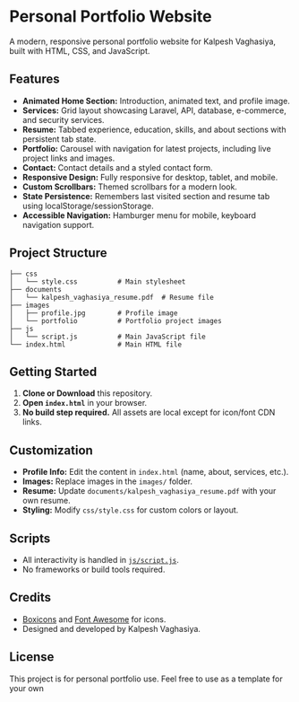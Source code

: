 # Personal Portfolio Website

A modern, responsive personal portfolio website for Kalpesh Vaghasiya, built with HTML, CSS, and JavaScript.

## Features

- **Animated Home Section:** Introduction, animated text, and profile image.
- **Services:** Grid layout showcasing Laravel, API, database, e-commerce, and security services.
- **Resume:** Tabbed experience, education, skills, and about sections with persistent tab state.
- **Portfolio:** Carousel with navigation for latest projects, including live project links and images.
- **Contact:** Contact details and a styled contact form.
- **Responsive Design:** Fully responsive for desktop, tablet, and mobile.
- **Custom Scrollbars:** Themed scrollbars for a modern look.
- **State Persistence:** Remembers last visited section and resume tab using localStorage/sessionStorage.
- **Accessible Navigation:** Hamburger menu for mobile, keyboard navigation support.

## Project Structure

```
├── css
│   └── style.css          # Main stylesheet
├── documents
│   └── kalpesh_vaghasiya_resume.pdf  # Resume file
├── images
│   ├── profile.jpg        # Profile image
│   └── portfolio          # Portfolio project images
├── js
│   └── script.js          # Main JavaScript file
└── index.html             # Main HTML file
```

## Getting Started

1. **Clone or Download** this repository.
2. **Open `index.html`** in your browser.
3. **No build step required.** All assets are local except for icon/font CDN links.

## Customization

- **Profile Info:** Edit the content in `index.html` (name, about, services, etc.).
- **Images:** Replace images in the `images/` folder.
- **Resume:** Update `documents/kalpesh_vaghasiya_resume.pdf` with your own resume.
- **Styling:** Modify `css/style.css` for custom colors or layout.

## Scripts

- All interactivity is handled in [`js/script.js`](js/script.js).
- No frameworks or build tools required.

## Credits

- [Boxicons](https://boxicons.com/) and [Font Awesome](https://fontawesome.com/) for icons.
- Designed and developed by Kalpesh Vaghasiya.

## License

This project is for personal portfolio use. Feel free to use as a template for your own
